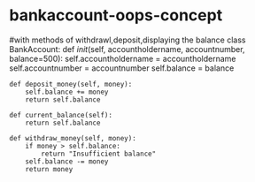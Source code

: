 # bankaccount-oops-concept
#with methods of withdrawl,deposit,displaying the balance
class BankAccount:
    def _init_(self, accountholdername, accountnumber, balance=500):
        self.accountholdername = accountholdername
        self.accountnumber = accountnumber
        self.balance = balance

    def deposit_money(self, money):
        self.balance += money
        return self.balance

    def current_balance(self):
        return self.balance

    def withdraw_money(self, money):
        if money > self.balance:
            return "Insufficient balance"
        self.balance -= money
        return money
